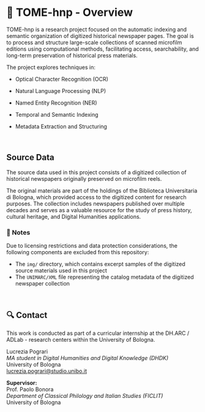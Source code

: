 # 📜 TOME-hnp - Overview

TOME-hnp is a research project focused on the automatic indexing and semantic organization of digitized historical newspaper pages. The goal is to process and structure large-scale collections of scanned microfilm editions using computational methods, facilitating access, searchability, and long-term preservation of historical press materials.

The project explores techniques in:

- Optical Character Recognition (OCR)

- Natural Language Processing (NLP)

- Named Entity Recognition (NER)

- Temporal and Semantic Indexing

- Metadata Extraction and Structuring

<br>

## Source Data
The source data used in this project consists of a digitized collection of historical newspapers originally preserved on microfilm reels.

The original materials are part of the holdings of the Biblioteca Universitaria di Bologna, which provided access to the digitized content for research purposes. The collection includes newspapers published over multiple decades and serves as a valuable resource for the study of press history, cultural heritage, and Digital Humanities applications.


### 📌 Notes
Due to licensing restrictions and data protection considerations, the following components are excluded from this repository:
- The `img/` directory, which contains excerpt samples of the digitized source materials used in this project
- The `UNIMARC/XML` file representing the catalog metadata of the digitized newspaper collection

<br>

## 🔍 Contact

This work is conducted as part of a curricular internship at the DH.ARC / ADLab - research centers within the University of Bologna.

Lucrezia Pograri<br>
<i>MA student in Digital Humanities and Digital Knowledge (DHDK)</i><br>
University of Bologna<br>
[lucrezia.pograri@studio.unibo.it]()

<b>Supervisor:</b><br>
Prof. Paolo Bonora<br>
<i>Department of Classical Philology and Italian Studies (FICLIT)</i><br>
University of Bologna
